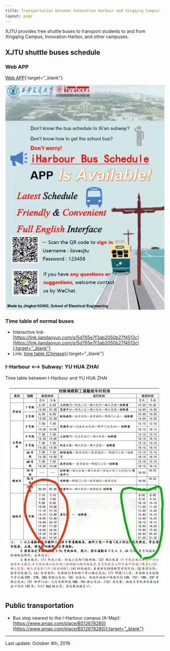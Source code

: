 ```yaml
---
title: Transportation between Innovation Harbour and Xingqing Campus
layout: page
---
```


XJTU provides free shuttle buses to transport students to and from Xingqing Campus, Innovation Harbor, and other campuses. 

## XJTU shuttle buses schedule

### Web APP
[Web APP](https://www.jiandaoyun.com/app/5d15a04c14c9916f0f6c56fb/entry/5d9c11dde338140006d9f15f#/app/5d15a04c14c9916f0f6c56fb/form/5d9c11dde338140006d9f15f){:target="_blank"}

![Web app poster](/assets/img/shuttle/web-app-poster.jpeg)

### Time table of normal buses

- Interactive link: [https://link.jiandaoyun.com/q/5d765e7f3ab2050b27f4513c](https://link.jiandaoyun.com/q/5d765e7f3ab2050b27f4513c){:target="_blank"}
- Link: [time table (Chinese)](https://mp.weixin.qq.com/s/8knxHYYAbhgRUPUT9vPIvw){:target="_blank"}

### I-Harbour <--> Subway: YU HUA ZHAI

Time table between I-Harbour and YU HUA ZHAI

![Time table between I-Harbour and YU HUA ZHAI](/assets/img/shuttle/ih-yu_hua_zhai.jpeg)

## Public transportation
- Bus stop nearest to the I-Harbour campus (A-Map): [https://www.amap.com/place/BS12678280](https://www.amap.com/place/BS12678280){:target="_blank"}

---

Last update: October 4th, 2019